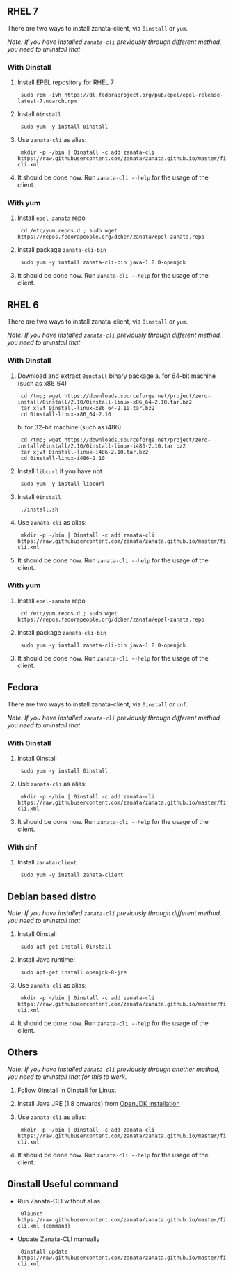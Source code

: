 ## RHEL 7
There are two ways to install zanata-client, via `0install` or `yum`.

*Note: If you have installed `zanata-cli` previously through different method, you need to uninstall that*

### With 0install
1. Install EPEL repository for RHEL 7

        sudo rpm -ivh https://dl.fedoraproject.org/pub/epel/epel-release-latest-7.noarch.rpm

2. Install `0install`

        sudo yum -y install 0install

3. Use `zanata-cli` as alias: 

        mkdir -p ~/bin | 0install -c add zanata-cli https://raw.githubusercontent.com/zanata/zanata.github.io/master/files/0install/zanata-cli.xml

4. It should be done now. Run `zanata-cli --help` for the usage of the client.
 
### With yum
1. Install `epel-zanata` repo

        cd /etc/yum.repos.d ; sudo wget https://repos.fedorapeople.org/dchen/zanata/epel-zanata.repo

2. Install package `zanata-cli-bin`

        sudo yum -y install zanata-cli-bin java-1.8.0-openjdk

3. It should be done now. Run `zanata-cli --help` for the usage of the client.

## RHEL 6
There are two ways to install zanata-client, via `0install` or `yum`.

*Note: If you have installed `zanata-cli` previously through different method, you need to uninstall that*

### With 0install
1. Download and extract `0install` binary package
   a. for 64-bit machine (such as x86_64)

        cd /tmp; wget https://downloads.sourceforge.net/project/zero-install/0install/2.10/0install-linux-x86_64-2.10.tar.bz2
        tar xjvf 0install-linux-x86_64-2.10.tar.bz2
        cd 0install-linux-x86_64-2.10
  
   b. for 32-bit machine (such as i486)
   
        cd /tmp; wget https://downloads.sourceforge.net/project/zero-install/0install/2.10/0install-linux-i486-2.10.tar.bz2
        tar xjvf 0install-linux-i486-2.10.tar.bz2
        cd 0install-linux-i486-2.10

2. Install `libcurl` if you have not

        sudo yum -y install libcurl


3. Install `0install`

        ./install.sh 

4. Use `zanata-cli` as alias: 

        mkdir -p ~/bin | 0install -c add zanata-cli https://raw.githubusercontent.com/zanata/zanata.github.io/master/files/0install/zanata-cli.xml

5. It should be done now. Run `zanata-cli --help` for the usage of the client.

### With yum
1. Install `epel-zanata` repo

        cd /etc/yum.repos.d ; sudo wget https://repos.fedorapeople.org/dchen/zanata/epel-zanata.repo

2. Install package `zanata-cli-bin`

        sudo yum -y install zanata-cli-bin java-1.8.0-openjdk

3. It should be done now. Run `zanata-cli --help` for the usage of the client.

## Fedora
There are two ways to install zanata-client, via `0install` or `dnf`.

*Note: If you have installed `zanata-cli` previously through different method, you need to uninstall that*

### With 0install
1. Install 0install

        sudo yum -y install 0install

2. Use `zanata-cli` as alias: 

        mkdir -p ~/bin | 0install -c add zanata-cli https://raw.githubusercontent.com/zanata/zanata.github.io/master/files/0install/zanata-cli.xml

3. It should be done now. Run `zanata-cli --help` for the usage of the client.

### With dnf
1. Install `zanata-client`

        sudo yum -y install zanata-client

## Debian based distro
*Note: If you have installed `zanata-cli` previously through different method, you need to uninstall that*

1. Install 0install

        sudo apt-get install 0install

2. Install Java runtime: 

        sudo apt-get install openjdk-8-jre

3. Use `zanata-cli` as alias: 

        mkdir -p ~/bin | 0install -c add zanata-cli https://raw.githubusercontent.com/zanata/zanata.github.io/master/files/0install/zanata-cli.xml

4. It should be done now. Run `zanata-cli --help` for the usage of the client.

## Others
*Note: If you have installed `zanata-cli` previously through another method, you need to uninstall that for this to work.*

1. Follow 0Install in [0Install for Linux](http://0install.net/install-linux.html).
2. Install Java JRE (1.8 onwards) from [OpenJDK installation](http://openjdk.java.net/install/index.html)
3. Use `zanata-cli` as alias: 

        mkdir -p ~/bin | 0install -c add zanata-cli https://raw.githubusercontent.com/zanata/zanata.github.io/master/files/0install/zanata-cli.xml

4. It should be done now. Run `zanata-cli --help` for the usage of the client.

## 0install Useful command

 * Run Zanata-CLI without alias

        0launch https://raw.githubusercontent.com/zanata/zanata.github.io/master/files/0install/zanata-cli.xml {command}

 * Update Zanata-CLI manually
 
        0install update https://raw.githubusercontent.com/zanata/zanata.github.io/master/files/0install/zanata-cli.xml

